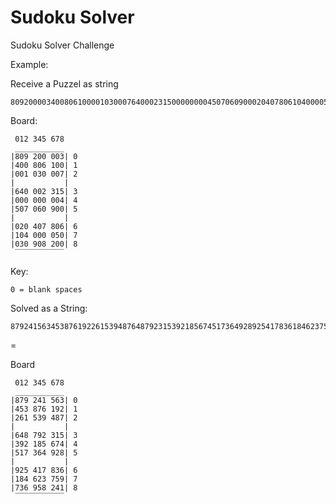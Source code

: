 # Sudoku Solver

Sudoku Solver Challenge

Example:

Receive a Puzzel as string
```
809200003400806100001030007640002315000000004507060900020407806104000050030908200
```

Board:
```
 012 345 678
 ___________
|809 200 003| 0
|400 806 100| 1
|001 030 007| 2
|           | 
|640 002 315| 3
|000 000 004| 4
|507 060 900| 5
|           |
|020 407 806| 6
|104 000 050| 7
|030 908 200| 8
 ‾‾‾‾‾‾‾‾‾‾‾
 ```
Key:
```
0 = blank spaces
```

Solved as a String:
```
879241563453876192261539487648792315392185674517364928925417836184623759736958241
```
=

Board
```
 012 345 678
 ___________
|879 241 563| 0
|453 876 192| 1
|261 539 487| 2
|           | 
|648 792 315| 3
|392 185 674| 4
|517 364 928| 5
|           |
|925 417 836| 6
|184 623 759| 7
|736 958 241| 8
 ‾‾‾‾‾‾‾‾‾‾‾
```